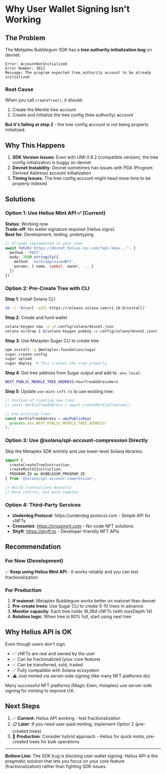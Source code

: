 # Why User Wallet Signing Isn't Working

## The Problem

The Metaplex Bubblegum SDK has a **tree authority initialization bug** on devnet:

```
Error: AccountNotInitialized
Error Number: 3012
Message: The program expected tree_authority account to be already initialized
```

### Root Cause

When you call `createTree()`, it should:
1. Create the Merkle tree account
2. Create and initialize the tree config (tree authority) account

**But it's failing at step 2** - the tree config account is not being properly initialized.

## Why This Happens

1. **SDK Version Issues**: Even with UMI 0.9.2 (compatible version), the tree config initialization is buggy on devnet
2. **Devnet Instability**: Devnet sometimes has issues with PDA (Program Derived Address) account initialization
3. **Timing Issues**: The tree config account might need more time to be properly indexed

## Solutions

### Option 1: Use Helius Mint API ✅ (Current)

**Status**: Working now  
**Trade-off**: No wallet signature required (Helius signs)  
**Best for**: Development, testing, prototyping

```typescript
// Already implemented in your code
await fetch('https://devnet.helius-rpc.com/?api-key=...', {
  method: 'POST',
  body: JSON.stringify({
    method: 'mintCompressedNft',
    params: { name, symbol, owner, ... }
  })
})
```

### Option 2: Pre-Create Tree with CLI

**Step 1**: Install Solana CLI
```bash
sh -c "$(curl -sSfL https://release.solana.com/v1.18.0/install)"
```

**Step 2**: Create and fund wallet
```bash
solana-keygen new -o ~/.config/solana/devnet.json
solana airdrop 2 $(solana-keygen pubkey ~/.config/solana/devnet.json) --url devnet
```

**Step 3**: Use Metaplex Sugar CLI to create tree
```bash
npm install -g @metaplex-foundation/sugar
sugar create-config
sugar upload
sugar deploy  # This creates the tree properly
```

**Step 4**: Get tree address from Sugar output and add to `.env.local`:
```bash
NEXT_PUBLIC_MERKLE_TREE_ADDRESS=YourTreeAddressHere
```

**Step 5**: Update `use-mint-cnft.ts` to use existing tree:
```typescript
// Instead of creating new tree:
// const merkleTreeAddress = await createMerkleTree(umi);

// Use existing tree:
const merkleTreeAddress = umiPublicKey(
  process.env.NEXT_PUBLIC_MERKLE_TREE_ADDRESS!
);
```

### Option 3: Use @solana/spl-account-compression Directly

Skip the Metaplex SDK entirely and use lower-level Solana libraries:

```typescript
import { 
  createCreateTreeInstruction,
  createMintV1Instruction,
  PROGRAM_ID as BUBBLEGUM_PROGRAM_ID 
} from '@solana/spl-account-compression';

// Build transactions manually
// More control, but more complex
```

### Option 4: Third-Party Services

- **Underdog Protocol**: https://underdog protocol.com - Simple API for cNFTs
- **Crossmint**: https://crossmint.com - No-code NFT solutions
- **Shyft**: https://shyft.to - Developer-friendly NFT APIs

## Recommendation

### For Now (Development)
✅ **Keep using Helius Mint API** - It works reliably and you can test fractionalization

### For Production
1. **If mainnet**: Metaplex Bubblegum works better on mainnet than devnet
2. **Pre-create trees**: Use Sugar CLI to create 5-10 trees in advance
3. **Monitor capacity**: Each tree holds 16,384 cNFTs (with maxDepth 14)
4. **Rotation logic**: When tree is 80% full, start using next tree

## Why Helius API is OK

Even though users don't sign:
- ✅ cNFTs are real and owned by the user
- ✅ Can be fractionalized (your core feature)
- ✅ Can be transferred, sold, traded
- ✅ Fully compatible with Solana ecosystem
- ⚠️ Just minted via server-side signing (like many NFT platforms do)

Many successful NFT platforms (Magic Eden, Holaplex) use server-side signing for minting to improve UX.

## Next Steps

1. ✅ **Current**: Helius API working - test fractionalization
2. 📋 **Later**: If you need user-paid minting, implement Option 2 (pre-created trees)
3. 🚀 **Production**: Consider hybrid approach - Helius for quick mints, pre-created trees for bulk operations

---

**Bottom Line**: The SDK bug is blocking user wallet signing. Helius API is the pragmatic solution that lets you focus on your core feature (fractionalization) rather than fighting SDK issues.

